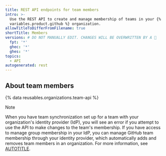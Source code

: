 ```yaml
---
title: REST API endpoints for team members
intro: >-
  Use the REST API to create and manage membership of teams in your {% data
  variables.product.github %} organization.
allowTitleToDifferFromFilename: true
shortTitle: Members
versions: # DO NOT MANUALLY EDIT. CHANGES WILL BE OVERWRITTEN BY A 🤖
  fpt: '*'
  ghec: '*'
  ghes: '*'
topics:
  - API
autogenerated: rest
---
```


## About team members

{% data reusables.organizations.team-api %}

> [!NOTE]
> When you have team synchronization set up for a team with your organization's identity provider (IdP), you will see an error if you attempt to use the API to make changes to the team's membership. If you have access to manage group membership in your IdP, you can manage GitHub team membership through your identity provider, which automatically adds and removes team members in an organization. For more information, see [AUTOTITLE](/enterprise-cloud@latest/organizations/managing-saml-single-sign-on-for-your-organization/managing-team-synchronization-for-your-organization).

<!-- Content after this section is automatically generated -->
